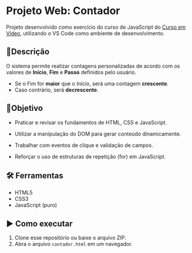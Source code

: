 # Projeto Web: Contador

Projeto desenvolvido como exercício do curso de JavaScript do [Curso em Vídeo](https://www.cursoemvideo.com/curso/javascript/), utilizando o VS Code como ambiente de desenvolvimento.

## 📌Descrição
O sistema permite realizar contagens personalizadas de acordo com os valores de **Início**, **Fim** e **Passo** definidos pelo usuário. 
- Se o Fim for **maior** que o Início, será uma contagem **crescente**.
- Caso contrário, será **decrescente**.

## 🎯Objetivo
- Praticar e revisar os fundamentos de HTML, CSS e JavaScript.

- Utilizar a manipulação do DOM para gerar conteúdo dinamicamente.

- Trabalhar com eventos de clique e validação de campos.

- Reforçar o uso de estruturas de repetição (for) em JavaScript. 

## 🛠️ Ferramentas
- HTML5
- CSS3
- JavaScript (puro)

## ▶️ Como executar
1. Clone esse repositório ou baixe o arquivo ZIP.
2. Abra o arquivo `contador.html` em um navegador.
